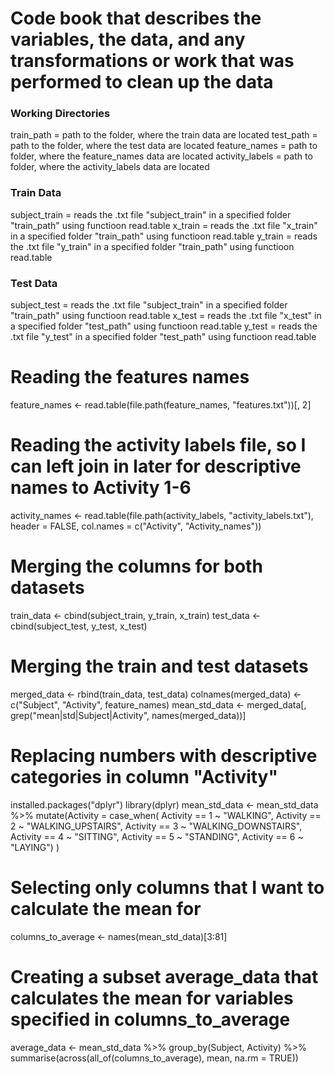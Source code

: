 # Code book that describes the variables, the data, and any transformations or work that was performed to clean up the data

### Working Directories
train_path = path to the folder, where the train data are located
test_path = path to the folder, where the test data are located
feature_names = path to folder, where the feature_names data are located
activity_labels = path to folder, where the activity_labels data are located

### Train Data
subject_train = reads the .txt file "subject_train" in a specified folder "train_path" using functioon read.table
x_train = reads the .txt file "x_train" in a specified folder "train_path" using functioon read.table
y_train = reads the .txt file "y_train" in a specified folder "train_path" using functioon read.table

### Test Data
subject_test = reads the .txt file "subject_train" in a specified folder "train_path" using functioon read.table
x_test = reads the .txt file "x_test" in a specified folder "test_path" using functioon read.table
y_test = reads the .txt file "y_test" in a specified folder "test_path" using functioon read.table

# Reading the features names
feature_names <- read.table(file.path(feature_names, "features.txt"))[, 2]

# Reading the activity labels file, so I can left join in later for descriptive names to Activity 1-6
activity_names <- read.table(file.path(activity_labels, "activity_labels.txt"), header = FALSE, col.names = c("Activity", "Activity_names"))

# Merging the columns for both datasets
train_data <- cbind(subject_train, y_train, x_train)
test_data <- cbind(subject_test, y_test, x_test)

# Merging the train and test datasets
merged_data <- rbind(train_data, test_data)
colnames(merged_data) <- c("Subject", "Activity", feature_names)
mean_std_data <- merged_data[, grep("mean|std|Subject|Activity", names(merged_data))]

# Replacing numbers with descriptive categories in column "Activity"
installed.packages("dplyr")
library(dplyr)
mean_std_data <- mean_std_data %>%
  mutate(Activity = case_when(
    Activity == 1 ~ "WALKING",
    Activity == 2 ~ "WALKING_UPSTAIRS",
    Activity == 3 ~ "WALKING_DOWNSTAIRS",
    Activity == 4 ~ "SITTING",
    Activity == 5 ~ "STANDING",
    Activity == 6 ~ "LAYING")
  )

# Selecting only columns that I want to calculate the mean for
columns_to_average <- names(mean_std_data)[3:81]

# Creating a subset average_data that calculates the mean for variables specified in columns_to_average
average_data <- mean_std_data %>%
  group_by(Subject, Activity) %>%
  summarise(across(all_of(columns_to_average), mean, na.rm = TRUE))

